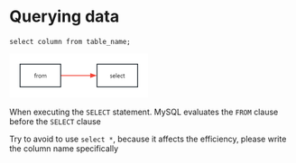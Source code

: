 # Querying data

```mysql
select column from table_name;
```

<img src="./pic/Querying_data/select.jpg" width = "246" height = "78" alt="select" align=center/>

When executing the `SELECT` statement. MySQL evaluates the `FROM` clause before the `SELECT` clause

Try to avoid to use `select *`, because it affects the efficiency, please write the column name specifically
